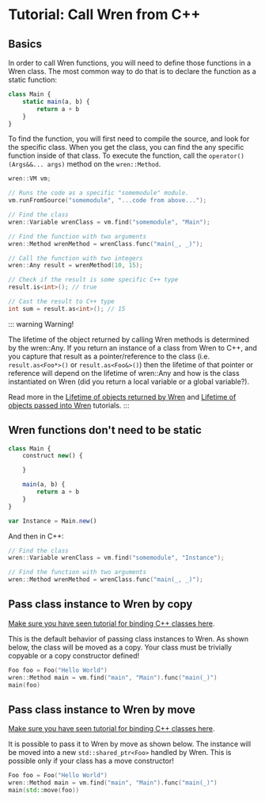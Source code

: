 # Tutorial: Call Wren from C++

## Basics

In order to call Wren functions, you will need to define those functions in a Wren class. The most common way to do that is to declare the function as a static function:

```js
class Main {
    static main(a, b) {
        return a + b
    }
}
```

To find the function, you will first need to compile the source, and look for the specific class. When you get the class, you can find the any specific function inside of that class. To execute the function, call the `operator()(Args&&... args)` method on the `wren::Method`. 

```cpp
wren::VM vm;

// Runs the code as a specific "somemodule" module.
vm.runFromSource("somemodule", "...code from above...");

// Find the class
wren::Variable wrenClass = vm.find("somemodule", "Main");

// Find the function with two arguments
wren::Method wrenMethod = wrenClass.func("main(_, _)");

// Call the function with two integers
wren::Any result = wrenMethod(10, 15);

// Check if the result is some specific C++ type
result.is<int>(); // true

// Cast the result to C++ type
int sum = result.as<int>(); // 15
```

::: warning
Warning!

The lifetime of the object returned by calling Wren methods is determined by the wren::Any. If you return an instance of a class from Wren to C++, and you capture that result as a pointer/reference to the class (i.e. `result.as<Foo*>()` or `result.as<Foo&>()`) then the lifetime of that pointer or reference will depend on the lifetime of wren::Any and how is the class instantiated on Wren (did you return a local variable or a global variable?). 

Read more in the [Lifetime of objects returned by Wren](tutorial_lifetime.md) and [Lifetime of objects passed into Wren](tutorial_lifetime_cpp.md) tutorials.
:::

## Wren functions don't need to be static

```js
class Main {
    construct new() {

    }

    main(a, b) {
        return a + b
    }
}

var Instance = Main.new()
```

And then in C++:

```cpp
// Find the class
wren::Variable wrenClass = vm.find("somemodule", "Instance");

// Find the function with two arguments
wren::Method wrenMethod = wrenClass.func("main(_, _)");
```

## Pass class instance to Wren by copy

[Make sure you have seen tutorial for binding C++ classes here](tutorial_binding.md). 

This is the default behavior of passing class instances to Wren. As shown below, the class will be moved as a copy. Your class must be trivially copyable or a copy constructor defined!

```cpp
Foo foo = Foo("Hello World")
wren::Method main = vm.find("main", "Main").func("main(_)")
main(foo)
```

## Pass class instance to Wren by move

[Make sure you have seen tutorial for binding C++ classes here](tutorial_binding.md). 

It is possible to pass it to Wren by move as shown below. The instance will be moved into a new `std::shared_ptr<Foo>` handled by Wren. This is possible only if your class has a move constructor!

```cpp
Foo foo = Foo("Hello World")
wren::Method main = vm.find("main", "Main").func("main(_)")
main(std::move(foo))
```
